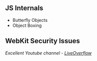 ## JS Internals
- Butterfly Objects
- Object Boxing  

## WebKit Security Issues

*Excellent Youtube channel - [LiveOverflow](https://www.youtube.com/c/LiveOverflowCTF/featured)*
